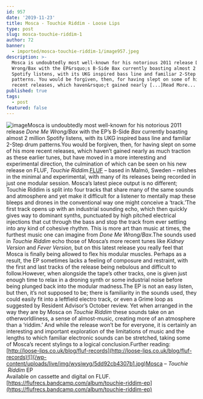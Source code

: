 ```yaml
---
id: 957
date: '2019-11-23'
title: Mosca - Touchie Riddim - Loose Lips
type: post
slug: mosca-touchie-riddim-1
author: 72
banner:
  - imported/mosca-touchie-riddim-1/image957.jpeg
description: >-
  Mosca is undoubtedly most well-known for his notorious 2011 release Done Me
  Wrong/Bax with the EP&rsquo;s B-Side Bax currently boasting almost 2 million
  Spotify listens, with its UKG inspired bass line and familiar 2-Step drum
  patterns. You would be forgiven, then, for having slept on some of his more
  recent releases, which haven&rsquo;t gained nearly [...]Read More...
published: true
tags:
  - post
featured: false
---
```

![image](../imported/mosca-touchie-riddim-1/image957.jpeg)Mosca is undoubtedly most well-known for his notorious 2011 release _Done Me Wrong/Bax_ with the EP’s B-Side _Bax_ currently boasting almost 2 million Spotify listens, with its UKG inspired bass line and familiar 2-Step drum patterns.You would be forgiven, then, for having slept on some of his more recent releases, which haven’t gained nearly as much traction as these earlier tunes, but have moved in a more interesting and experimental direction, the culmination of which can be seen on his new release on FLUF, _Touchie Riddim_.[FLUF](https://flufrecs.bandcamp.com/) – based in Malmö, Sweden – relishes in the minimal and experimental, with many of its releases being recorded in just one modular session. Mosca’s latest piece output is no different; Touchie Riddim is split into four tracks that share many of the same sounds and atmosphere and yet make it difficult for a listener to mentally map these bleeps and drones in the conventional way one might conceive a ‘track.’The first track opens up with an industrial sounding echo, which then quickly gives way to dominant synths, punctuated by high pitched electrical injections that cut through the bass and stop the track from ever settling into any kind of cohesive rhythm. This is more art than music at times, the furthest music one can imagine from _Done Me Wrong/Bax_.The sounds used in _Touchie Riddim_ echo those of Mosca’s more recent tunes like _Kidney Version_ and _Fever Version_, but on this latest release you really feel that Mosca is finally being allowed to flex his modular muscles. Perhaps as a result, the EP sometimes lacks a feeling of composure and restraint, with the first and last tracks of the release being nebulous and difficult to follow.However, when alongside the tape’s other tracks, one is given just enough time to relax in a droning synth or some industrial noise before being plunged back into the modular madness.The EP is not an easy listen, but then, it’s not supposed to be; there is familiarity in the sounds used, they could easily fit into a leftfield electro track, or even a Grime loop as suggested by Resident Advisor’s October review. Yet when arranged in the way they are by Mosca on _Touchie Riddim_ these sounds take on an otherworldliness, a sense of almost-music, creating more of an atmosphere than a ‘riddim.’ And while the release won’t be for everyone, it is certainly an interesting and important exploration of the limitations of music and the lengths to which familiar electronic sounds can be stretched, taking some of Mosca’s recent stylings to a logical conclusion.Further reading: [](http://loose-lips.co.uk/blog/fluf-records)[http://loose-lips.co.uk/blog/fluf-records](http://loose-lips.co.uk/blog/fluf-records)![](/wp-content/uploads/live/img/wysiwyg/5dd92cb4307b1.jpg)Mosca – _Touchie  Riddim_ EP  
Available on cassette and digital on FLUF.  
[](https://flufrecs.bandcamp.com/album/touchie-riddim-ep)[https://flufrecs.bandcamp.com/album/touchie-riddim-ep](https://flufrecs.bandcamp.com/album/touchie-riddim-ep)